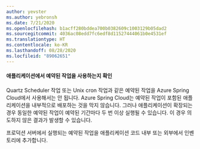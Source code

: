 ```yaml
---
author: yevster
ms.author: yebronsh
ms.date: 7/21/2020
ms.openlocfilehash: b1acff280bddea700b0382609c1003129b05dad2
ms.sourcegitcommit: 4036ac08edd7fc6edf8d11527444061b0e4531ef
ms.translationtype: HT
ms.contentlocale: ko-KR
ms.lasthandoff: 08/28/2020
ms.locfileid: "89062651"
---
```

#### <a name="determine-whether-your-application-relies-on-scheduled-jobs"></a>애플리케이션에서 예약된 작업을 사용하는지 확인

Quartz Scheduler 작업 또는 Unix cron 작업과 같은 예약된 작업을 Azure Spring Cloud에서 사용해서는 안 됩니다. Azure Spring Cloud는 예약된 작업이 포함된 애플리케이션을 내부적으로 배포하는 것을 막지 않습니다. 그러나 애플리케이션이 확장되는 경우 동일한 예약된 작업이 예약된 기간마다 두 번 이상 실행될 수 있습니다. 이 경우 의도하지 않은 결과가 발생할 수 있습니다.

프로덕션 서버에서 실행되는 예약된 작업을 애플리케이션 코드 내부 또는 외부에서 인벤토리에 추가합니다.
